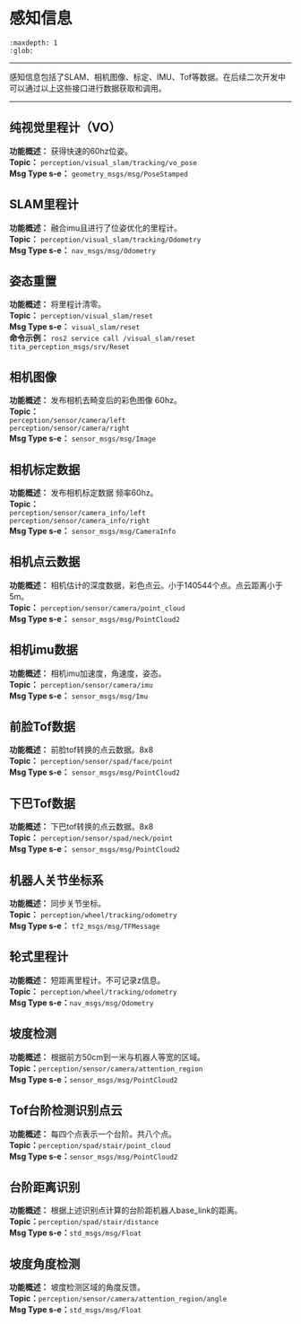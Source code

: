# 感知信息

```{toctree}
:maxdepth: 1
:glob:
```
------

感知信息包括了SLAM、相机图像、标定、IMU、Tof等数据。在后续二次开发中可以通过以上这些接口进行数据获取和调用。

------

## 纯视觉里程计（VO）
**功能概述：** 获得快速的60hz位姿。<br>
**Topic：** `perception/visual_slam/tracking/vo_pose`<br>
**Msg Type s-e：** `geometry_msgs/msg/PoseStamped`

## SLAM里程计
**功能概述：** 融合imu且进行了位姿优化的里程计。<br>
**Topic：** `perception/visual_slam/tracking/Odometry`<br>
**Msg Type s-e：** `nav_msgs/msg/Odometry`

## 姿态重置
**功能概述：** 将里程计清零。<br>
**Topic：** `perception/visual_slam/reset`<br>
**Msg Type s-e：** `visual_slam/reset`<br>
**命令示例：** `ros2 service call /visual_slam/reset tita_perception_msgs/srv/Reset`

## 相机图像
**功能概述：** 发布相机去畸变后的彩色图像 60hz。<br>
**Topic：**<br>
`perception/sensor/camera/left`<br>
`perception/sensor/camera/right`<br>
**Msg Type s-e：** `sensor_msgs/msg/Image`

## 相机标定数据
**功能概述：** 发布相机标定数据 频率60hz。<br>
**Topic：**<br>
`perception/sensor/camera_info/left`<br>
`perception/sensor/camera_info/right`<br>
**Msg Type s-e：** `sensor_msgs/msg/CameraInfo`

## 相机点云数据
**功能概述：** 相机估计的深度数据，彩色点云。小于140544个点。点云距离小于5m。<br>
**Topic：** `perception/sensor/camera/point_cloud`<br>
**Msg Type s-e：** `sensor_msgs/msg/PointCloud2`

## 相机imu数据
**功能概述：** 相机imu加速度，角速度，姿态。<br>
**Topic：** `perception/sensor/camera/imu`<br>
**Msg Type s-e：** `sensor_msgs/msg/Imu`

## 前脸Tof数据
**功能概述：** 前脸tof转换的点云数据。8x8<br>
**Topic：** `perception/sensor/spad/face/point`<br>
**Msg Type s-e：** `sensor_msgs/msg/PointCloud2`

## 下巴Tof数据
**功能概述：** 下巴tof转换的点云数据。8x8<br>
**Topic：** `perception/sensor/spad/neck/point`<br>
**Msg Type s-e：** `sensor_msgs/msg/PointCloud2`

## 机器人关节坐标系
**功能概述：** 同步关节坐标。<br>
**Topic：** `perception/wheel/tracking/odometry`<br>
**Msg Type s-e：** `tf2_msgs/msg/TFMessage`

## 轮式里程计
**功能概述：** 短距离里程计。不可记录z信息。<br>
**Topic：** `perception/wheel/tracking/odometry`<br>
**Msg Type s-e：**`nav_msgs/msg/Odometry`

## 坡度检测
**功能概述：** 根据前方50cm到一米与机器人等宽的区域。<br>
**Topic：**`perception/sensor/camera/attention_region`<br>
**Msg Type s-e：**`sensor_msgs/msg/PointCloud2`

## Tof台阶检测识别点云
**功能概述：** 每四个点表示一个台阶。共八个点。<br>
**Topic：**`perception/spad/stair/point_cloud`<br>
**Msg Type s-e：**`sensor_msgs/msg/PointCloud2`

## 台阶距离识别
**功能概述：** 根据上述识别点计算的台阶距机器人base_link的距离。<br>
**Topic：**`perception/spad/stair/distance`<br>
**Msg Type s-e：**`std_msgs/msg/Float`

## 坡度角度检测
**功能概述：** 坡度检测区域的角度反馈。<br>
**Topic：**`perception/sensor/camera/attention_region/angle`<br>
**Msg Type s-e：**`std_msgs/msg/Float`